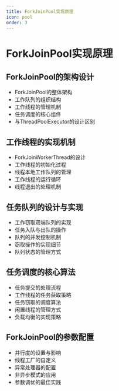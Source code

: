```yaml
---
title: ForkJoinPool实现原理
icon: pool
order: 3
---
```


# ForkJoinPool实现原理

## ForkJoinPool的架构设计

- ForkJoinPool的整体架构
- 工作队列的组织结构
- 工作线程的管理机制
- 任务调度的核心组件
- 与ThreadPoolExecutor的设计区别

## 工作线程的实现机制

- ForkJoinWorkerThread的设计
- 工作线程的初始化过程
- 线程本地工作队列的管理
- 工作线程的运行循环
- 线程退出的处理机制

## 任务队列的设计与实现

- 工作窃取双端队列的实现
- 任务入队与出队的操作
- 队列的并发控制机制
- 窃取操作的实现细节
- 队列状态的管理方式

## 任务调度的核心算法

- 任务提交的处理流程
- 工作线程的任务获取策略
- 任务窃取的调度算法
- 闲置线程的管理方式
- 负载均衡的实现策略

## ForkJoinPool的参数配置

- 并行度的设置与影响
- 线程工厂的自定义
- 异常处理器的配置
- 非异步模式的应用
- 参数调优的最佳实践
